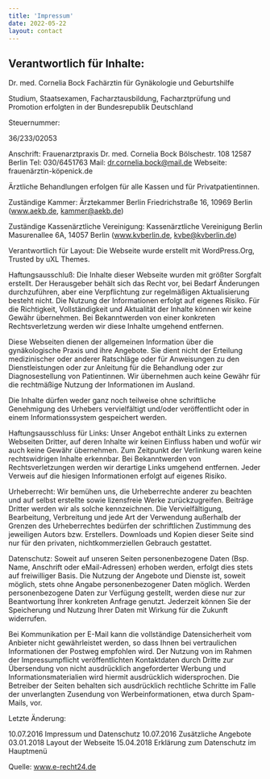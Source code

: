 ```yaml
---
title: 'Impressum'
date: 2022-05-22
layout: contact
---
```


## Verantwortlich für Inhalte:

Dr. med. Cornelia Bock
Fachärztin für Gynäkologie und Geburtshilfe

Studium, Staatsexamen, Facharztausbildung, Facharztprüfung und Promotion erfolgten in der Bundesrepublik Deutschland

Steuernummer:

36/233/02053

Anschrift:
Frauenarztpraxis
Dr. med. Cornelia Bock
Bölschestr. 108
12587 Berlin
Tel: 030/6451763
Mail: dr.cornelia.bock@mail.de
Webseite: frauenärztin-köpenick.de

Ärztliche Behandlungen erfolgen für alle Kassen und für Privatpatientinnen.

Zuständige Kammer:
Ärztekammer Berlin
Friedrichstraße 16, 10969 Berlin
(www.aekb.de, kammer@aekb.de)

Zuständige Kassenärztliche Vereinigung:
Kassenärztliche Vereinigung Berlin
Masurenallee 6A, 14057 Berlin
(www.kvberlin.de, kvbe@kvberlin.de)

Verantwortlich für Layout:
Die Webseite wurde erstellt mit WordPress.Org, Trusted by uXL Themes.

Haftungsausschluß:
Die Inhalte dieser Webseite wurden mit größter Sorgfalt erstellt. Der Herausgeber behält sich das Recht vor, bei Bedarf Änderungen durchzuführen, aber eine Verpflichtung zur regelmäßigen Aktualisierung besteht nicht.
Die Nutzung der Informationen erfolgt auf eigenes Risiko. Für die Richtigkeit, Vollständigkeit und Aktualität der Inhalte können wir keine Gewähr übernehmen.
Bei Bekanntwerden von einer konkreten Rechtsverletzung werden wir diese Inhalte umgehend entfernen.

Diese Webseiten dienen der allgemeinen Information über die gynäkologische Praxis und ihre Angebote. Sie dient nicht der Erteilung medizinischer oder anderer Ratschläge oder für Anweisungen zu den Dienstleistungen oder zur Anleitung für die Behandlung oder zur Diagnosestellung von Patientinnen.
Wir übernehmen auch keine Gewähr für die rechtmäßige Nutzung der Informationen im Ausland.

Die Inhalte dürfen weder ganz noch teilweise ohne schriftliche Genehmigung des Urhebers vervielfältigt und/oder veröffentlicht oder in einem Informationssystem gespeichert werden.

Haftungsausschluss für Links:
Unser Angebot enthält Links zu externen Webseiten Dritter, auf deren Inhalte wir keinen Einfluss haben und wofür wir auch keine Gewähr übernehmen. Zum Zeitpunkt der Verlinkung waren keine rechtswidrigen Inhalte erkennbar. Bei Bekanntwerden von Rechtsverletzungen werden wir derartige Links umgehend entfernen.
Jeder Verweis auf die hiesigen Informationen erfolgt auf eigenes Risiko.

Urheberrecht:
Wir bemühen uns, die Urheberrechte anderer zu beachten und auf selbst erstellte sowie lizensfreie Werke zurückzugreifen. Beiträge Dritter werden wir als solche kennzeichnen.
Die Vervielfältigung, Bearbeitung, Verbreitung und jede Art der Verwendung außerhalb der Grenzen des Urheberrechtes bedürfen der schriftlichen Zustimmung des jeweiligen Autors bzw. Erstellers. Downloads und Kopien dieser Seite sind nur für den privaten, nichtkommerziellen Gebrauch gestattet.

Datenschutz:
Soweit auf unseren Seiten personenbezogene Daten (Bsp. Name, Anschrift oder eMail-Adressen) erhoben werden, erfolgt dies stets auf freiwilliger Basis. Die Nutzung der Angebote und Dienste ist, soweit möglich, stets ohne Angabe personenbezogener Daten möglich. Werden personenbezogene Daten zur Verfügung gestellt, werden diese nur zur Beantwortung Ihrer konkreten Anfrage genutzt. Jederzeit können Sie der Speicherung und Nutzung Ihrer Daten mit Wirkung für die Zukunft widerrufen.

Bei Kommunikation per E-Mail kann die vollständige Datensicherheit vom Anbieter nicht gewährleistet werden, so dass Ihnen bei vertraulichen Informationen der Postweg empfohlen wird.
Der Nutzung von im Rahmen der Impressumpflicht veröffentlichten Kontaktdaten durch Dritte zur Übersendung von nicht ausdrücklich angeforderter Werbung und Informationsmaterialien wird hiermit ausdrücklich widersprochen. Die Betreiber der Seiten behalten sich ausdrücklich rechtliche Schritte im Falle der unverlangten Zusendung von Werbeinformationen, etwa durch Spam-Mails, vor.

Letzte Änderung:

10.07.2016 Impressum und Datenschutz
10.07.2016 Zusätzliche Angebote
03.01.2018 Layout der Webseite
15.04.2018 Erklärung zum Datenschutz im Hauptmenü

Quelle: www.e-recht24.de
